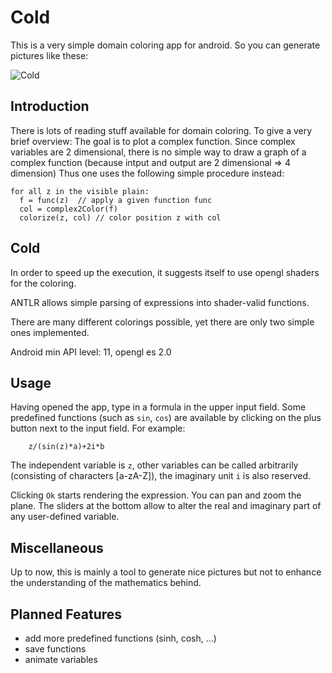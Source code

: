 Cold
====
This is a very simple domain coloring app for android.
So you can generate pictures like these:

![Cold](http://i.imgur.com/nEeOHXS.jpg)


Introduction
------------
There is lots of reading stuff available for domain coloring. To give a very brief overview:
The goal is to plot a complex function. Since complex variables are 2 dimensional, there is no
simple way to draw a graph of a complex function (because intput and output are 2 dimensional => 4 dimension)
Thus one uses the following simple procedure instead:

    for all z in the visible plain:
      f = func(z)  // apply a given function func
      col = complex2Color(f)
      colorize(z, col) // color position z with col
    
Cold
----
In order to speed up the execution, it suggests itself to use opengl shaders for the coloring.

ANTLR allows simple parsing of expressions into shader-valid functions.

There are many different colorings possible, yet there are only two simple ones implemented.

Android min API level: 11, opengl es 2.0

Usage
-----
Having opened the app, type in a formula in the upper input field. Some predefined functions (such as `sin`, `cos`) are available by clicking on the plus button next to the input field. For example:

        z/(sin(z)*a)+2i*b
        
The independent variable is `z`, other variables can be called arbitrarily (consisting of characters [a-zA-Z]), the imaginary unit `i` is also reserved. 

Clicking `Ok` starts rendering the expression. You can pan and zoom the plane. The sliders at the bottom allow to alter the real and imaginary part of any user-defined variable.


Miscellaneous
-------------
Up to now, this is mainly a tool to generate nice pictures but not to enhance the understanding of the mathematics behind.

Planned Features
----------------
* add more predefined functions (sinh, cosh, ...)
* save functions
* animate variables
